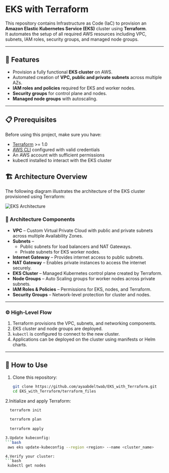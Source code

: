 # EKS with Terraform

This repository contains Infrastructure as Code (IaC) to provision an **Amazon Elastic Kubernetes Service (EKS)** cluster using **Terraform**.  
It automates the setup of all required AWS resources including VPC, subnets, IAM roles, security groups, and managed node groups.

---

## 🚀 Features
- Provision a fully functional **EKS cluster** on AWS.
- Automated creation of **VPC, public and private subnets** across multiple AZs.
- **IAM roles and policies** required for EKS and worker nodes.
- **Security groups** for control plane and nodes.
- **Managed node groups** with autoscaling.

---

## 📋 Prerequisites
Before using this project, make sure you have:
- [Terraform](https://www.terraform.io/downloads.html) >= 1.0
- [AWS CLI](https://docs.aws.amazon.com/cli/latest/userguide/install-cliv2.html) configured with valid credentials
- An AWS account with sufficient permissions
- kubectl installed to interact with the EKS cluster
## 🏗️ Architecture Overview

The following diagram illustrates the architecture of the EKS cluster provisioned using Terraform:

![EKS Architecture](./EKS_main_files/architecture-diagram.png)

### 🔹 Architecture Components
- **VPC** – Custom Virtual Private Cloud with public and private subnets across multiple Availability Zones.  
- **Subnets** –  
  - Public subnets for load balancers and NAT Gateways.  
  - Private subnets for EKS worker nodes.  
- **Internet Gateway** – Provides internet access to public subnets.  
- **NAT Gateway** – Enables private instances to access the internet securely.  
- **EKS Cluster** – Managed Kubernetes control plane created by Terraform.  
- **Node Groups** – Auto Scaling groups for worker nodes across private subnets.  
- **IAM Roles & Policies** – Permissions for EKS, nodes, and Terraform.  
- **Security Groups** – Network-level protection for cluster and nodes.

---

### ⚙️ High-Level Flow
1. Terraform provisions the VPC, subnets, and networking components.  
2. EKS cluster and node groups are deployed.  
3. `kubectl` is configured to connect to the new cluster.  
4. Applications can be deployed on the cluster using manifests or Helm charts.
   
---

## 🧠 How to Use
1. Clone this repository:
   ```bash
   git clone https://github.com/ayaabdeltwab/EKS_with_Terraform.git
   cd EKS_with_Terraform/terraform_files
   
2.Initialize and apply Terraform:  
```bash
  terraform init
  
  terraform plan  
   
  terraform apply  

3.Update kubeconfig:
```bash 
 aws eks update-kubeconfig --region <region> --name <cluster_name>

4.Verify your cluster:
```bash
 kubectl get nodes



